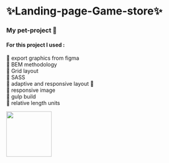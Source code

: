 # :sparkles:Landing-page-Game-store:sparkles:
### My pet-project :rocket:<br>
#### For this project I used :

:wrench: export graphics from figma<br>
:wrench: BEM methodology<br>
:wrench: Grid layout<br>
:wrench: SASS<br>
:wrench: adaptive and responsive layout :iphone: <br>
:wrench: responsive image <br>
:wrench: gulp build <br>
:wrench: relative length units

<a href="https://artem-polevoy.github.io/store-game/"><img src="https://img.shields.io/badge/Go to website-blue" width="120px"></a>
